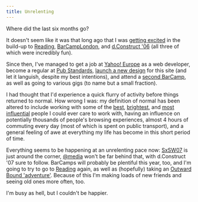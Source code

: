```yaml
---
title: Unrelenting
---
```

Where did the last six months go?

It doesn't seem like it was that long ago that I was [getting
excited][Camp] in the build-up to [Reading][], [BarCampLondon][], and
[d.Construct '06][] (all three of which were incredibly fun).

Since then, I've managed to get a job at [Yahoo! Europe][] as a web
developer, become a regular at [Pub Standards][], [launch a new
design][Happy New] for this site (and let it languish, despite my best
intentions), and attend a [second BarCamp][BarCampLondon2], as well as
going to various gigs (to name but a small fraction).

I had thought that I'd experience a quick flurry of activity before
things returned to normal. How wrong I was: my definition of normal has
been altered to include working with some of the [best][Norm],
[brightest][Tim], and [most influential][Chris Kaminski] people I could
ever care to work with, having an influence on potentially thousands of
people's browsing experiences, almost 4 hours of commuting every day
(most of which is spent on public transport), and a general feeling of
awe at everything my life has become in this short period of time.

Everything seems to be happening at an unrelenting pace now:
[SxSW07][SxSW07] is just around the corner, [@media][] won't be far
behind that, with d.Construct '07 sure to follow. BarCamps will probably
be plentiful this year, too, and I'm going to try to go to [Reading][]
again, as well as (hopefully) taking an [Outward Bound
'adventure'][Outward Bound]. Because of this I'm making loads of new
friends and seeing old ones more often, too.

I'm busy as hell, but I couldn't be happier.

[Reading]: http://www.readingfestival.com/ "Reading Festival"
[BarCampLondon]: http://barcamp.org/BarCampLondon
[BarCampLondon2]: http://barcamp.org/BarCampLondon2 "BarCampLondon2"
[d.Construct '06]: http://2006.dconstruct.org/
[Yahoo! Europe]: http://uk.yahoo.com/
[Pub Standards]: http://pubstandards.co.uk/
[SxSW07]: http://2007.sxsw.com/
[@media]: http://www.vivabit.com/atmedia2007/ "@media 2007"
[Outward Bound]: http://www.outwardbound.org.uk/Individual/Expeditions/WelshExpedition.htm
[Happy New]: /journal/happy-new "‘Happy New’ on nascentguruism"
[Camp]: /journal/camp "‘Camp’ on nascentguruism"
[Norm]: http://cackhanded.net/ "Norm!, King of the Britons"
[Tim]: http://nefariousdesigns.co.uk/ "Tim Huegdon"
[Chris Kaminski]: http://setmajer.com/ "Chris Fucking Kaminski"
